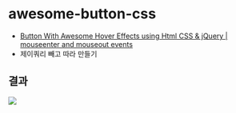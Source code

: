 # awesome-button-css

- [Button With Awesome Hover Effects using Html CSS & jQuery | mouseenter and mouseout events](https://www.youtube.com/watch?v=4DkMKyWJlvk)
- 제이쿼리 빼고 따라 만들기

## 결과

[![ ](https://img.youtube.com/vi/xGTjTFfy4N4/0.jpg)](https://youtu.be/xGTjTFfy4N4)
